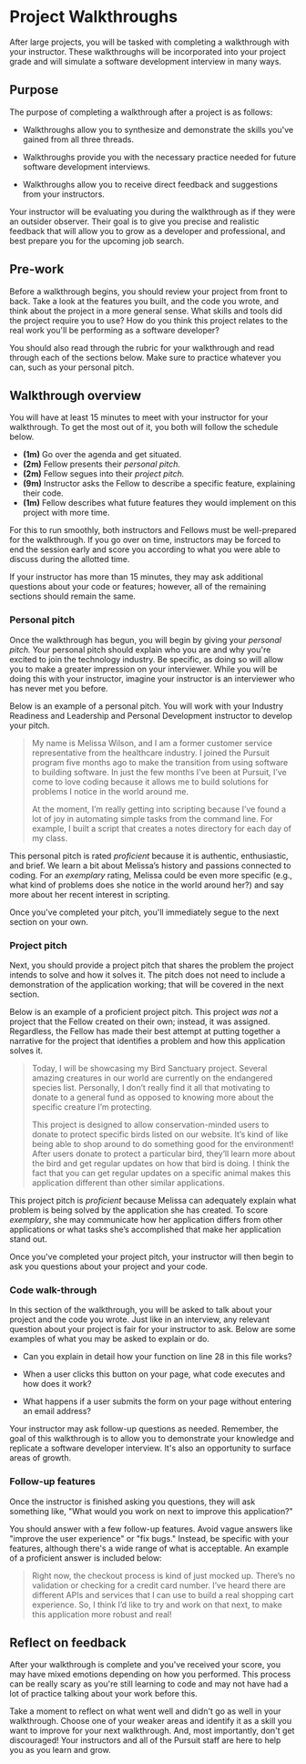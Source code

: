 # Project Walkthroughs

After large projects, you will be tasked with completing a walkthrough with your instructor. These walkthroughs will be incorporated into your project grade and will simulate a software development interview in many ways.

## Purpose

The purpose of completing a walkthrough after a project is as follows:

- Walkthroughs allow you to synthesize and demonstrate the skills you've gained from all three threads.

- Walkthroughs provide you with the necessary practice needed for future software development interviews.

- Walkthroughs allow you to receive direct feedback and suggestions from your instructors.

Your instructor will be evaluating you during the walkthrough as if they were an outsider observer. Their goal is to give you precise and realistic feedback that will allow you to grow as a developer and professional, and best prepare you for the upcoming job search.

## Pre-work

Before a walkthrough begins, you should review your project from front to back. Take a look at the features you built, and the code you wrote, and think about the project in a more general sense. What skills and tools did the project require you to use? How do you think this project relates to the real work you'll be performing as a software developer?

You should also read through the rubric for your walkthrough and read through each of the sections below. Make sure to practice whatever you can, such as your personal pitch.

## Walkthrough overview

You will have at least 15 minutes to meet with your instructor for your walkthrough. To get the most out of it, you both will follow the schedule below.

- **(1m)** Go over the agenda and get situated.
- **(2m)** Fellow presents their _personal pitch._
- **(2m)** Fellow segues into their _project pitch._
- **(9m)** Instructor asks the Fellow to describe a specific feature, explaining their code.
- **(1m)** Fellow describes what future features they would implement on this project with more time.

For this to run smoothly, both instructors and Fellows must be well-prepared for the walkthrough. If you go over on time, instructors may be forced to end the session early and score you according to what you were able to discuss during the allotted time.

If your instructor has more than 15 minutes, they may ask additional questions about your code or features; however, all of the remaining sections should remain the same.

### Personal pitch

Once the walkthrough has begun, you will begin by giving your _personal pitch._ Your personal pitch should explain who you are and why you're excited to join the technology industry. Be specific, as doing so will allow you to make a greater impression on your interviewer. While you will be doing this with your instructor, imagine your instructor is an interviewer who has never met you before.

Below is an example of a personal pitch. You will work with your Industry Readiness and Leadership and Personal Development instructor to develop your pitch.

> My name is Melissa Wilson, and I am a former customer service representative from the healthcare industry. I joined the Pursuit program five months ago to make the transition from using software to building software. In just the few months I’ve been at Pursuit, I’ve come to love coding because it allows me to build solutions for problems I notice in the world around me. 
>
> At the moment, I’m really getting into scripting because I’ve found a lot of joy in automating simple tasks from the command line. For example, I built a script that creates a notes directory for each day of my class.

This personal pitch is rated _proficient_ because it is authentic, enthusiastic, and brief. We learn a bit about Melissa’s history and passions connected to coding. For an _exemplary_ rating, Melissa could be even more specific (e.g., what kind of problems does she notice in the world around her?) and say more about her recent interest in scripting. 

Once you've completed your pitch, you'll immediately segue to the next section on your own.

### Project pitch

Next, you should provide a project pitch that shares the problem the project intends to solve and how it solves it. The pitch does not need to include a demonstration of the application working; that will be covered in the next section.

Below is an example of a proficient project pitch. This project _was not_ a project that the Fellow created on their own; instead, it was assigned. Regardless, the Fellow has made their best attempt at putting together a narrative for the project that identifies a problem and how this application solves it.

> Today, I will be showcasing my Bird Sanctuary project. Several amazing creatures in our world are currently on the endangered species list. Personally, I don’t really find it all that motivating to donate to a general fund as opposed to knowing more about the specific creature I’m protecting.
>
> This project is designed to allow conservation-minded users to donate to protect specific birds listed on our website. It’s kind of like being able to shop around to do something good for the environment! After users donate to protect a particular bird, they’ll learn more about the bird and get regular updates on how that bird is doing. I think the fact that you can get regular updates on a specific animal makes this application different than other similar applications.

This project pitch is _proficient_ because Melissa can adequately explain what problem is being solved by the application she has created. To score _exemplary_, she may communicate how her application differs from other applications or what tasks she’s accomplished that make her application stand out.

Once you've completed your project pitch, your instructor will then begin to ask you questions about your project and your code.

### Code walk-through

In this section of the walkthrough, you will be asked to talk about your project and the code you wrote. Just like in an interview, any relevant question about your project is fair for your instructor to ask. Below are some examples of what you may be asked to explain or do.

- Can you explain in detail how your function on line 28 in this file works?

- When a user clicks this button on your page, what code executes and how does it work?

- What happens if a user submits the form on your page without entering an email address?

Your instructor may ask follow-up questions as needed. Remember, the goal of this walkthrough is to allow you to demonstrate your knowledge and replicate a software developer interview. It's also an opportunity to surface areas of growth.

### Follow-up features

Once the instructor is finished asking you questions, they will ask something like, "What would you work on next to improve this application?"

You should answer with a few follow-up features. Avoid vague answers like "improve the user experience" or "fix bugs." Instead, be specific with your features, although there's a wide range of what is acceptable. An example of a proficient answer is included below:

> Right now, the checkout process is kind of just mocked up. There’s no validation or checking for a credit card number. I’ve heard there are different APIs and services that I can use to build a real shopping cart experience. So, I think I’d like to try and work on that next, to make this application more robust and real!

## Reflect on feedback

After your walkthrough is complete and you've received your score, you may have mixed emotions depending on how you performed. This process can be really scary as you're still learning to code and may not have had a lot of practice talking about your work before this.

Take a moment to reflect on what went well and didn't go as well in your walkthrough. Choose one of your weaker areas and identify it as a skill you want to improve for your next walkthrough. And, most importantly, don't get discouraged! Your instructors and all of the Pursuit staff are here to help you as you learn and grow.
